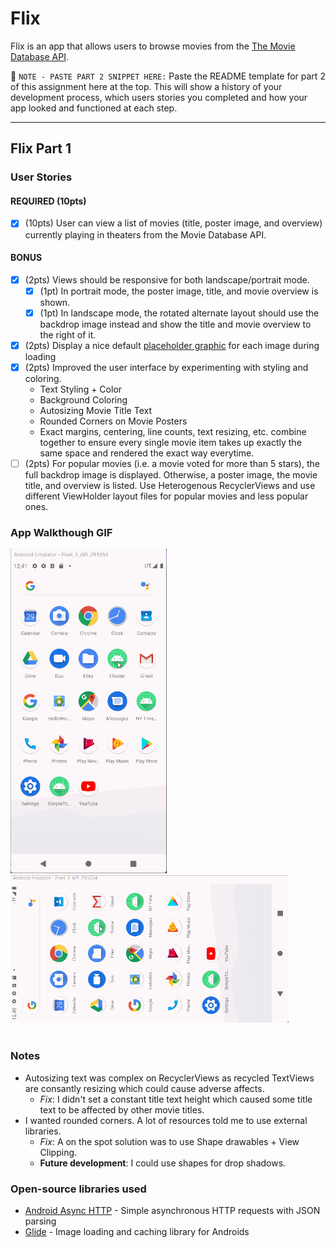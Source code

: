 # Flix
Flix is an app that allows users to browse movies from the [The Movie Database API](http://docs.themoviedb.apiary.io/#).

📝 `NOTE - PASTE PART 2 SNIPPET HERE:` Paste the README template for part 2 of this assignment here at the top. This will show a history of your development process, which users stories you completed and how your app looked and functioned at each step.

---

## Flix Part 1

### User Stories

#### REQUIRED (10pts)
- [x] (10pts) User can view a list of movies (title, poster image, and overview) currently playing in theaters from the Movie Database API.

#### BONUS
- [x] (2pts) Views should be responsive for both landscape/portrait mode.
   - [x] (1pt) In portrait mode, the poster image, title, and movie overview is shown.
   - [x] (1pt) In landscape mode, the rotated alternate layout should use the backdrop image instead and show the title and movie overview to the right of it.

- [x] (2pts) Display a nice default [placeholder graphic](https://guides.codepath.org/android/Displaying-Images-with-the-Glide-Library#advanced-usage) for each image during loading
- [x] (2pts) Improved the user interface by experimenting with styling and coloring.
   - Text Styling + Color
   - Background Coloring
   - Autosizing Movie Title Text
   - Rounded Corners on Movie Posters
   - Exact margins, centering, line counts, text resizing, etc. combine together to ensure every single movie item takes up exactly the same space and rendered the exact way everytime.
- [ ] (2pts) For popular movies (i.e. a movie voted for more than 5 stars), the full backdrop image is displayed. Otherwise, a poster image, the movie title, and overview is listed. Use Heterogenous RecyclerViews and use different ViewHolder layout files for popular movies and less popular ones.

### App Walkthough GIF
<img src="https://github.com/GamingDoge69/Flixster/blob/main/Demo%20Gif%20Part%201.gif?raw=true" width=250>
<img src="https://github.com/GamingDoge69/Flixster/blob/main/Demo%20Gif%20Part%201%20(Land).gif?raw=true" width=445><br>
<br>


### Notes
- Autosizing text was complex on RecyclerViews as recycled TextViews are consantly resizing which could cause adverse affects. 
   - *Fix*: I didn't set a constant title text height which caused some title text to be affected by other movie titles.
- I wanted rounded corners. A lot of resources told me to use external libraries. 
   - *Fix*: A on the spot solution was to use Shape drawables + View Clipping.
   - **Future development**: I could use shapes for drop shadows.

### Open-source libraries used

- [Android Async HTTP](https://github.com/codepath/CPAsyncHttpClient) - Simple asynchronous HTTP requests with JSON parsing
- [Glide](https://github.com/bumptech/glide) - Image loading and caching library for Androids
